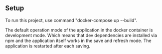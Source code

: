 ## Setup

To run this project, use command "docker-compose up --build".

The default operation mode of the application in the docker container is development mode.
Which means that dev dependencies are installed via npm and the application itself works in the save and refresh mode.
The application is restarted after each saving.
